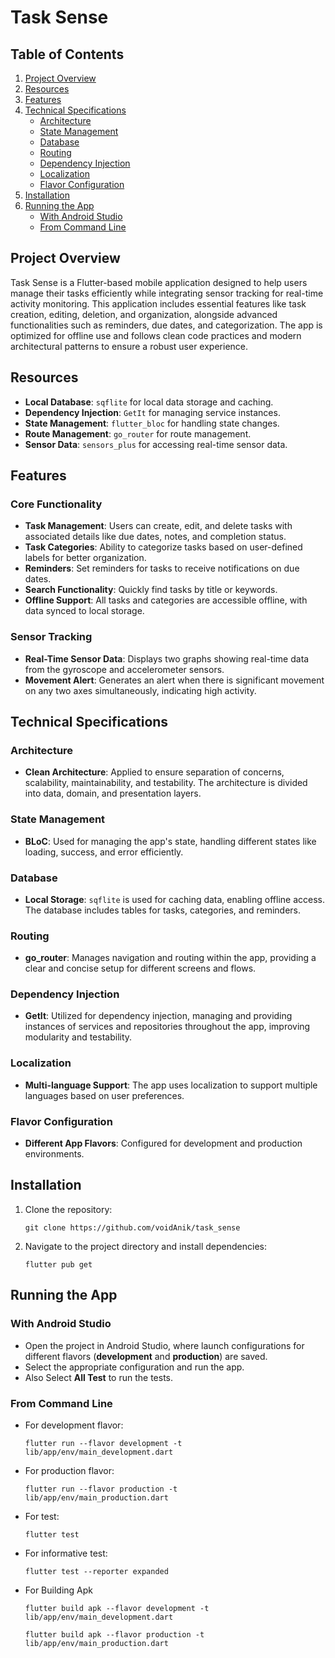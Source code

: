 # Task Sense

## Table of Contents
1. [Project Overview](#project-overview)
2. [Resources](#resources)
3. [Features](#features)
4. [Technical Specifications](#technical-specifications)
    - [Architecture](#architecture)
    - [State Management](#state-management)
    - [Database](#database)
    - [Routing](#routing)
    - [Dependency Injection](#dependency-injection)
    - [Localization](#localization)
    - [Flavor Configuration](#flavor-configuration)
5. [Installation](#installation)
6. [Running the App](#running-the-app)
    - [With Android Studio](#with-android-studio)
    - [From Command Line](#from-command-line)

## Project Overview
Task Sense is a Flutter-based mobile application designed to help users manage their tasks efficiently while integrating sensor tracking for real-time activity monitoring. This application includes essential features like task creation, editing, deletion, and organization, alongside advanced functionalities such as reminders, due dates, and categorization. The app is optimized for offline use and follows clean code practices and modern architectural patterns to ensure a robust user experience.

## Resources
- **Local Database**: `sqflite` for local data storage and caching.
- **Dependency Injection**: `GetIt` for managing service instances.
- **State Management**: `flutter_bloc` for handling state changes.
- **Route Management**: `go_router` for route management.
- **Sensor Data**: `sensors_plus` for accessing real-time sensor data.

## Features
### Core Functionality
- **Task Management**: Users can create, edit, and delete tasks with associated details like due dates, notes, and completion status.
- **Task Categories**: Ability to categorize tasks based on user-defined labels for better organization.
- **Reminders**: Set reminders for tasks to receive notifications on due dates.
- **Search Functionality**: Quickly find tasks by title or keywords.
- **Offline Support**: All tasks and categories are accessible offline, with data synced to local storage.

### Sensor Tracking
- **Real-Time Sensor Data**: Displays two graphs showing real-time data from the gyroscope and accelerometer sensors.
- **Movement Alert**: Generates an alert when there is significant movement on any two axes simultaneously, indicating high activity.

## Technical Specifications
### Architecture
- **Clean Architecture**: Applied to ensure separation of concerns, scalability, maintainability, and testability. The architecture is divided into data, domain, and presentation layers.

### State Management
- **BLoC**: Used for managing the app's state, handling different states like loading, success, and error efficiently.

### Database
- **Local Storage**: `sqflite` is used for caching data, enabling offline access. The database includes tables for tasks, categories, and reminders.

### Routing
- **go_router**: Manages navigation and routing within the app, providing a clear and concise setup for different screens and flows.

### Dependency Injection
- **GetIt**: Utilized for dependency injection, managing and providing instances of services and repositories throughout the app, improving modularity and testability.

### Localization
- **Multi-language Support**: The app uses localization to support multiple languages based on user preferences.

### Flavor Configuration
- **Different App Flavors**: Configured for development and production environments.



## Installation
1. Clone the repository:
   ```terminal
   git clone https://github.com/voidAnik/task_sense
   ```
3. Navigate to the project directory and install dependencies:
   ```terminal
   flutter pub get
   ```
   

## Running the App
### With Android Studio
- Open the project in Android Studio, where launch configurations for different flavors (**development** and **production**) are saved.
- Select the appropriate configuration and run the app.
- Also Select **All Test** to run the tests.

### From Command Line
- For development flavor:
  ```terminal
  flutter run --flavor development -t lib/app/env/main_development.dart
  ```
  
- For production flavor:
  ```terminal
  flutter run --flavor production -t  lib/app/env/main_production.dart
  ```

- For test:
  ```terminal
  flutter test
  ```
- For informative test:
  ```terminal
  flutter test --reporter expanded

- For Building Apk
    ```terminal
    flutter build apk --flavor development -t lib/app/env/main_development.dart
    ```
    ```terminal
    flutter build apk --flavor production -t  lib/app/env/main_production.dart
    ```
